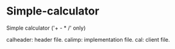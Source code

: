 # Simple-calculator
Simple calculator
('+ - * /' only)

calheader: header file.
calimp: implementation file.
cal: client file.
